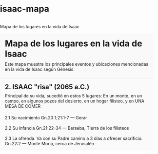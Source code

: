 # isaac-mapa
Mapa de los lugares en la vida de Isaac
<!DOCTYPE html>
<html lang="es">
<head>
  <meta charset="UTF-8" />
  <meta name="viewport" content="width=device-width, initial-scale=1.0" />
  <title>Mapa de los lugares de Isaac</title>
  <!-- Leaflet CSS -->
  <link rel="stylesheet" href="https://unpkg.com/leaflet/dist/leaflet.css" />
  <style>
    body, html { margin: 0; padding: 0; height: 100%; display: flex; flex-direction: column; }
    #header { padding: 16px; background: #f9f9f9; border-bottom: 1px solid #ddd; }
    #isaac-info { padding: 16px; background: #fafafa; border-bottom: 1px solid #ddd; max-height: 200px; overflow-y: auto; }
    #header h1, #isaac-info h2 { margin: 0 0 8px; }
    #header p, #isaac-info p { margin: 4px 0; white-space: pre-wrap; }
    #map { flex: 1; }
  </style>
</head>
<body>
  <!-- Encabezado general -->
  <div id="header">
    <h1>Mapa de los lugares en la vida de Isaac</h1>
    <p>Este mapa muestra los principales eventos y ubicaciones mencionadas en la vida de Isaac según Génesis.</p>
  </div>
  <!-- Información de Isaac detallada -->
  <div id="isaac-info">
    <h2>2. ISAAC "risa" (2065 a.C.)</h2>
    <p>Principal de su vida, sucedió en estos 5 lugares: En un monte, en un campo, en algunos pozos del desierto, en un hogar filisteo, y en UNA MESA DE COMER</p>
    <p>
2.1 Su nacimiento Gn.20:1;21:1-7 — Gerar<br>
2.2 Su infancia Gn.21:22-34 — Berseba, Tierra de los filisteos<br>
2.3 La ofrenda. Va con su Padre camino a 3 días a ofrecer sacrificio. Gn.22:2 — Monte Moria, cerca de Jerusalén<br>
2.4 Regreso triunfante Gn.22:19 — Berseba<br>
2.5 Eliécer, siervo de Abraham parte a conseguir mujer a Isaac. Gn.24:10 — Harán<br>
<br>
2.6 Toma a Rebeca por esposa y allí siguió siendo su habitación. Gn.24:62;25:11 — Junto al pozo del Viviente-que-me-ve en el Neguev<br>
30 años después nacen Jacob y Esaú<br>
2.7 La morada de Ismael. Su madre le tomó mujer de la tierra de Egipto. Gn.21:21;25:18 — Desde Havilá hasta Shur, frente a Egipto<br>
2.8 Isaac repite el mismo pecado de su Padre. Gn.26:1-14 — Gerar<br>
2.9 Se hizo poderoso y habitó en otro lugar; allí abrió los pozos que los filisteos habían cerrado. Gn.26:16-17 — Valle de Gerar<br>
2.10 Dios reafirma su pacto, edificó un altar e invocó el nombre de Dios; hace pacto con Abimelec. Isaac imparte la bendición y Jacob la hurta. Gn.26:17-35;27 — Berseba<br>
2.11 Su hijo Jacob lo visita y allí murió a los 180 años. Gn.35:27 — Mamre, la ciudad de Arba (Hebrón)
    </p>
  </div>

  <!-- Contenedor del mapa -->
  <div id="map"></div>

  <!-- Leaflet JS -->
  <script src="https://unpkg.com/leaflet/dist/leaflet.js"></script>
  <script>
    // Inicializar mapa
    const map = L.map('map').setView([31.5, 35.0], 6);
    // Capa base con nombres de países
    L.tileLayer('https://{s}.basemaps.cartocdn.com/rastertiles/voyager/{z}/{x}/{y}{r}.png', {
      attribution: '&copy; OpenStreetMap contributors &copy; CartoDB'
    }).addTo(map);
    
    // Datos de ubicaciones
    const ubicaciones = [
      { numero: '2.1', nombre: 'Gerar (Nacimiento)', coords: [31.405, 34.799], descripcion: 'Gn.20:1;21:1-7: Gerar, lugar de nacimiento.' },
      { numero: '2.2', nombre: 'Berseba (Infancia)', coords: [31.252, 34.791], descripcion: 'Gn.21:22-34: Berseba, Tierra de los filisteos.' },
      { numero: '2.3', nombre: 'Monte Moria (Ofrenda)', coords: [31.7767, 35.2345], descripcion: 'Gn.22:2: Monte Moria, cerca de Jerusalén.' },
      { numero: '2.4', nombre: 'Berseba (Regreso)', coords: [31.252, 34.791], descripcion: 'Gn.22:19: Regreso triunfante.' },
      { numero: '2.5', nombre: 'Harán (Búsqueda de esposa)', coords: [36.867, 39.021], descripcion: 'Gn.24:10: Harán.' },
      { numero: '2.6', nombre: 'Pozo del Viviente-que-me-ve', coords: [31.261, 35.206], descripcion: 'Gn.24:62;25:11: Pozo del Viviente-que-me-ve.' },
      { numero: '2.7', nombre: 'Havilá-Shur (Morada de Ismael)', coords: [29.0, 34.0], descripcion: 'Gn.21:21;25:18: Desde Havilá hasta Shur.' },
      { numero: '2.8', nombre: 'Gerar (Pecado)', coords: [31.405, 34.799], descripcion: 'Gn.26:1-14: Isaac repite el pecado de su padre.' },
      { numero: '2.9', nombre: 'Valle de Gerar (Pozos)', coords: [31.35, 34.8], descripcion: 'Gn.26:16-17: Apertura de pozos.' },
      { numero: '2.10', nombre: 'Berseba (Altar y pacto)', coords: [31.252, 34.791], descripcion: 'Gn.26:17-35;27:1: Altar y pacto.' },
      { numero: '2.11', nombre: 'Mamre (Hebrón)', coords: [31.533, 35.1], descripcion: 'Gn.35:27: Isaac muere a los 180 años.' }
    ];
    
    // Agrupar por coordenadas y agregar marcadores
    const grupos = {};
    ubicaciones.forEach(site => {
      const key = site.coords.toString();
      if (!grupos[key]) grupos[key] = [];
      grupos[key].push(site);
    });
    Object.values(grupos).forEach(lista => {
      const { coords } = lista[0];
      let contenido = '<strong>Eventos en este lugar:</strong><br><ul>';
      lista.forEach(item => contenido += `<li>${item.numero} - ${item.nombre}: ${item.descripcion}</li>`);
      contenido += '</ul>';
      L.marker(coords).addTo(map).bindPopup(contenido);
    });
  </script>
</body>
</html>

